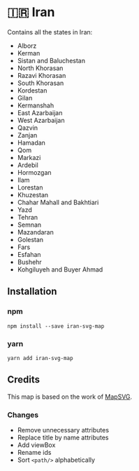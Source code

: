 # 🇮🇷 Iran

Contains all the states in Iran:
* Alborz
* Kerman
* Sistan and Baluchestan
* North Khorasan
* Razavi Khorasan
* South Khorasan
* Kordestan
* Gilan
* Kermanshah
* East Azarbaijan
* West Azarbaijan
* Qazvin
* Zanjan
* Hamadan
* Qom
* Markazi
* Ardebil
* Hormozgan
* Ilam
* Lorestan
* Khuzestan
* Chahar Mahall and Bakhtiari
* Yazd
* Tehran
* Semnan
* Mazandaran
* Golestan
* Fars
* Esfahan
* Bushehr
* Kohgiluyeh and Buyer Ahmad

## Installation

### npm

`npm install --save iran-svg-map`

### yarn

`yarn add iran-svg-map`

## Credits

This map is based on the work of [MapSVG](https://mapsvg.com).


### Changes

* Remove unnecessary attributes
* Replace title by name attributes
* Add viewBox
* Rename ids
* Sort `<path/>` alphabetically

